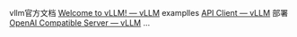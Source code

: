 vllm官方文档
[Welcome to vLLM! — vLLM](https://docs.vllm.ai/en/latest/)
examplles
[API Client — vLLM](https://docs.vllm.ai/en/latest/getting_started/examples/api_client.html)
部署
[OpenAI Compatible Server — vLLM](https://docs.vllm.ai/en/latest/serving/openai_compatible_server.html)
...